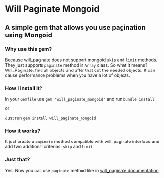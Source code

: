 Will Paginate Mongoid
========

A simple gem that allows you use pagination using Mongoid
---------------------------------------------------------------------

### Why use this gem?

Because will_paginate does not support mongoid `skip` and `limit` methods.
They just supports `paginate` method in `Array` class. So what it means?
Will_Paginate, find all objects and after that cut the needed objects.
It can cause performance problems when you have a lot of objects.

### How I install it?

In your `Gemfile` use `gem "will_paginate_mongoid"` and run `bundle install`

or

Just run `gem install will_paginate_mongoid`

### How it works?

It just create a `paginate` method compatible with will_paginate interface
and add two additional criterias: `skip` and `limit`

### Just that?

Yes. Now you can use `paginate` method like in [will_paginate documentation](https://github.com/mislav/will_paginate/wiki)
